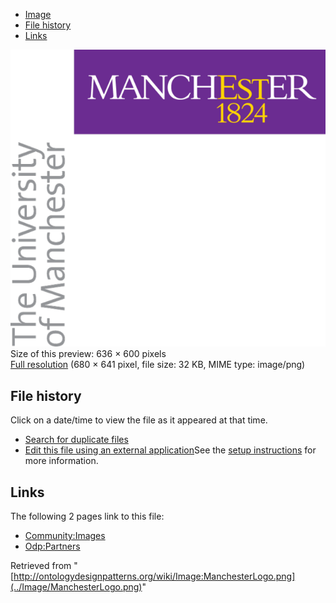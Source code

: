 * [Image](../Image/ManchesterLogo.png#file)
* [File history](../Image/ManchesterLogo.png#filehistory)
* [Links](../Image/ManchesterLogo.png#filelinks)

[![Image:ManchesterLogo.png](../images/thumb/1/1f/ManchesterLogo.png/636px-ManchesterLogo.png)](../images/1/1f/ManchesterLogo.png)  
Size of this preview: 636 × 600 pixels  
[Full resolution](../images/1/1f/ManchesterLogo.png)‎ (680 × 641 pixel, file size: 32 KB, MIME type: image/png)

## File history

Click on a date/time to view the file as it appeared at that time.



  
* [Search for duplicate files](http://ontologydesignpatterns.org/wiki/Special:FileDuplicateSearch/ManchesterLogo.png "Special:FileDuplicateSearch/ManchesterLogo.png")
* [Edit this file using an external application](http://ontologydesignpatterns.org/wiki/index.php?title=Image:ManchesterLogo.png&action=edit&externaledit=true&mode=file "Image:ManchesterLogo.png")See the [setup instructions](http://www.mediawiki.org/wiki/Manual:External_editors "http://www.mediawiki.org/wiki/Manual:External_editors") for more information.

## Links



The following 2 pages link to this file:


* [Community:Images](../Community/Images "Community:Images")
* [Odp:Partners](../Odp/Partners "Odp:Partners")


Retrieved from "[http://ontologydesignpatterns.org/wiki/Image:ManchesterLogo.png](../Image/ManchesterLogo.png)"
